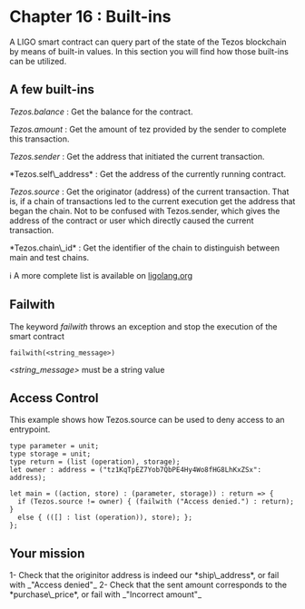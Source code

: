 # Chapter 16 : Built-ins

<dialog character="scientist">We need a Flux Capacitor, don't ask me why, you wouldn't get it. Just buy it!</dialog>

A LIGO smart contract can query part of the state of the Tezos blockchain by means of built-in values. In this section you will find how those built-ins can be utilized.

## A few built-ins

_Tezos.balance_ : Get the balance for the contract.

_Tezos.amount_ : Get the amount of tez provided by the sender to complete this transaction.

_Tezos.sender_ : Get the address that initiated the current transaction.

<!-- prettier-ignore -->*Tezos.self\_address* : Get the address of the currently running contract.

_Tezos.source_ : Get the originator (address) of the current transaction. That is, if a chain of transactions led to the current execution get the address that began the chain. Not to be confused with Tezos.sender, which gives the address of the contract or user which directly caused the current transaction.

<!-- prettier-ignore -->*Tezos.chain\_id* : Get the identifier of the chain to distinguish between main and test chains.

ℹ️ A more complete list is available on <a href="https://ligolang.org/docs/reference/current-reference" target="_blank">ligolang.org</a>

## Failwith

The keyword _failwith_ throws an exception and stop the execution of the smart contract

```
failwith(<string_message>)
```

_<string_message>_ must be a string value

## Access Control

This example shows how Tezos.source can be used to deny access to an entrypoint.

```
type parameter = unit;
type storage = unit;
type return = (list (operation), storage);
let owner : address = ("tz1KqTpEZ7Yob7QbPE4Hy4Wo8fHG8LhKxZSx": address);

let main = ((action, store) : (parameter, storage)) : return => {
  if (Tezos.source != owner) { (failwith ("Access denied.") : return); }
  else { (([] : list (operation)), store); };
};
```


## Your mission

<!-- prettier-ignore -->1- Check that the originitor address is indeed our *ship\_address*, or fail with _"Access denied"_

<!-- prettier-ignore -->2- Check that the sent amount corresponds to the *purchase\_price*, or fail with _"Incorrect amount"_
